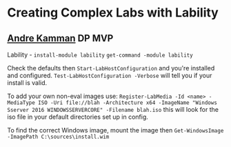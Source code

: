 # Creating Complex Labs with Lability
## [Andre Kamman](http://andrekamman.com) DP MVP

Lability - `install-module lability`
`get-command -module lability`

Check the defaults then `Start-LabHostConfiguration` and you're installed and configured.
`Test-LabHostConfiguration -Verbose` will tell you if your install is valid.

To add your own non-eval images use: `Register-LabMedia -Id <name> -MediaType ISO -Uri file://blah -Architecture x64 -ImageName "Windows Sserver 2016 WINDOWSSERVERCORE" -Filename blah.iso` this will look for the iso file in your default directories set up in config.

To find the correct Windows image, mount the image then  `Get-WindowsImage -ImagePath C:\sources\install.wim`

